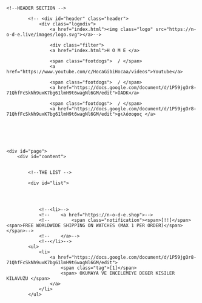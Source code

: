 <html><head>
    <title>T Z N</title>
    <!--<link rel="alternate" href="https://n-o-d-e.net/rss/rss.xml" type="application/rss+xml" title="N O D E">-->
    <link rel="stylesheet" type="text/css" href="https://n-o-d-e.live/css/style_hashbase.css" media="screen">
</head>
<!--data-new-gr-c-s-check-loaded="14.1052.0" data-gr-ext-installed=""-->
<body >


    <!--HEADER SECTION -->

            <!-- <div id="header" class="header">
                <div class="logodiv">
                    <a href="index.html"><img class="logo" src="https://n-o-d-e.live/images/logo.svg"></a>-->

                    <div class="filter">
                    <a href="index.html">H O M E </a>

                    <span class="footdogs">  / </span>
                    <a href="https://www.youtube.com/c/HocaGibiHocaa/videos">Youtube</a>

                    <span class="footdogs">  / </span>
                    <a href="https://docs.google.com/document/d/1P59jgOr8-71QhfFcSkNh9uxK7bg61lmH9t6wagNl6GM/edit">OADK</a>
                    
                    <span class="footdogs">  / </span>
                    <a href="https://docs.google.com/document/d/1P59jgOr8-71QhfFcSkNh9uxK7bg61lmH9t6wagNl6GM/edit">φιλόσοφος </a>
                        
                    



    
    <div id="page">
        <div id="content">


            <!--THE LIST -->
            
            <div id="list">
            
            


                <!--<li>-->
                <!--    <a href="https://n-o-d-e.shop">-->
                <!--        <span class="notification"><span>[!!]</span><span>FREE WORLDWIDE SHIPPING ON WATCHES (MAX 1 PER ORDER)</span></span>-->
                <!--    </a>-->
                <!--</li>-->
            <ul>
                <li>
                    <a href="https://docs.google.com/document/d/1P59jgOr8-71QhfFcSkNh9uxK7bg61lmH9t6wagNl6GM/edit">
                        <span class="tag">[1]</span>
                        <span> OKUMAYA VE INCELEMEYE DEGER KISILER KILAVUZU </span>
                    </a>
                </li>
            </ul>
<!--    
                <li>
                    <a href="watch_mods.html">
                        <span class="tag">[HW]</span><span>MORE CASIO WATCH MODS (LCD COLORS, TRANSPARENT DISPLAY, MICRO SD, STRAP REMOVER)</span>
                    </a>
                </li>

                <li>
                    <a href="node_mini_server3.html">
                        <span class="tag">[HW]</span><span>TURNING THE RASPBERRY PI 4 INTO A MINI SERVER</span>
                    </a>
                </li>

                <li>
                    <a href="cd74.html">
                        <span class="tag">[CD]</span><span>CYBER DUMP 74 / CARDBOARD ROBOT, VR TREADMILL, EDGE OF TOMORROW EXOSKELETON</span>
                    </a>
                </li>

                <li>
                    <a href="zeroterminal3.html">
                        <span class="tag">[HW]</span><span>TRYING TO BUILD THE ULTIMATE RASPBERRY PI COMPUTER (ZERO TERMINAL V3)</span>
                    </a>
                </li>

                <li>
                    <a href="cd73.html">
                        <span class="tag">[CD]</span><span>CYBER DUMP 73 / SAND 3D PRINTER, ULTRA VIOLET ROBOTS, NEW HAPTIC FEEDBACK METHOD</span>
                    </a>
                </li>

                <li>
                    <a href="cd72.html">
                        <span class="tag">[CD]</span><span>CYBER DUMP 72 / NEW VR HAND TRACKING, DEXTEROUS ROBOTS, SILENT BIONIC LEGS</span>
                    </a>
                </li>

                <li>
                    <a href="datarunner.html">
                        <span class="tag">[HW]</span><span>DATA RUNNER WATCH PROTOTYPE (MODDED CASIO F91W)</span>
                    </a>
                </li>

                <li>
                    <a href="cd71.html">
                        <span class="tag">[CD]</span><span>CYBER DUMP 71 / ROBOT BIRDS, 3D PRINTED KEYBOARD, VR EYE CONTACT, DRONE CATCHER</span>
                    </a>
                </li>

                <li>
                    <a href="cd70.html">
                        <span class="tag">[CD]</span><span>CYBER DUMP 70 / ROBOT DOLPHINS, HUMAN TECHNOLOGY, 3D PRINTING INK, SMART WHEELCHAIRS</span>
                    </a>
                </li>

                <li>
                    <a href="nodevol02.html">
                        <span class="tag">[NO]</span><span>NODE VOL 02: MANIFESTING REALITY</span>
                    </a>
                </li>

                <li>
                    <a href="covid.html">
                        <span class="tag">[HW]</span><span>OPEN HARDWARE PROJECTS TO FIGHT COVID-19</span>
                    </a>
                </li>

                <li>
                    <a href="cd69.html">
                        <span class="tag">[CD]</span><span>CYBER DUMP 69 / MAPLE LEAF SEED DRONE, ROBOT BARRELL ROLL, AUTONOMOUS PIZZA DELIVERIES</span>
                    </a>
                </li>

                <li>
                    <a href="source_files.html">
                        <span class="tag">[NO]</span><span>HOW TO TURN PROJECT SOURCE FILES INTO PCBS AND 3D PRINTS</span>
                    </a>
                </li>

                <li>
                    <a href="cd68.html">
                        <span class="tag">[CD]</span><span>CYBER DUMP 68 / LINUX TABLET, MARS HELICOPTER, OPEN SOURCE BIONIC LEG, AI WORD CHANGER</span>
                    </a>
                </li>

                <li>
                    <a href="cd67.html">
                        <span class="tag">[CD]</span><span>CYBER DUMP 67 / REFORM LAPTOP UPDATE, TAIL SITTER DRONE, DRAG:ON VR CONTROLLER</span>
                    </a>
                </li>

                <li>
                    <a href="nano_server2.html">
                        <span class="tag">[HW]</span><span>THE NODE NANO SERVER V2</span>
                    </a>
                </li>

                <li>
                    <a href="cd66.html">
                        <span class="tag">[CD]</span><span>CYBER DUMP 66 / VR PEN, DIY BIOPRINTING, SUPER PIXEL DISPLAY, HOPPING BOT</span>
                    </a>
                </li>

                <li>
                    <a href="cd65.html">
                        <span class="tag">[CD]</span><span>CYBER DUMP 65 / DRONE DETECTOR, PI HANDHELD, TILT FIVE AR, BRAIN INTERFACES</span>
                    </a>
                </li>

                <li>
                    <a href="cd64.html">
                        <span class="tag">[CD]</span><span>CYBER DUMP 64 / DRONE POSTMAN, TINY PIXELS, SELF-DRIVING TRUCKS, NEW BATTERY TECH</span>
                    </a>
                </li>

                <li>
                    <a href="cd63.html">
                        <span class="tag">[CD]</span><span>CYBER DUMP 63 / ROBOT HUMMINGBIRD, 3D PRINTED VILLAGE, AI MUSIC, BLUE MOON LANDER</span>
                    </a>
                </li>

                <li>
                    <a href="node_mini_server2.html">
                        <span class="tag">[HW]</span><span>THE NODE MINI SERVER V2 / TURNING THE RASPBERRY PI INTO A HOME SERVER</span>
                    </a>
                </li>


                <li>
                    <a href="nodenews.html">
                        <span class="tag">[NO]</span><span>INTRODUCING N-O-D-E.NEWS / STRAIGHT FORWARD TECHNOLOGY NEWS</span>
                    </a>
                </li>

                <li>
                    <a href="dm01.html">
                        <span class="tag">[DM]</span><span>THE DESKTOP MANUFACTORY 01 / A NEW INDUSTRIAL REVOLUTION?</span>
                    </a>
                </li>

                <li>
                    <a href="cd62.html">
                        <span class="tag">[CD]</span><span>CYBER DUMP 62 / TETHERED DRONE, HYPER-AUTOMATION, VR GYM, 3D PRINTED FABRIC</span>
                    </a>
                </li>

                <li>
                    <a href="dat.html">
                        <span class="tag">[DC]</span><span>DECENTRALIZE / DAT PROJECT 101</span>
                    </a>
                </li>

                <li>
                    <a href="micro_server.html">
                        <span class="tag">[HW]</span><span>THE NODE MICRO SERVER (PROTOTYPE)</span>
                    </a>
                </li>

                <li>
                    <a href="cd61.html">
                        <span class="tag">[CD]</span><span>CYBER DUMP 61 / ROOM CLEANING BOT, WALKING ALEXA, DOOR OPENING BOTS</span>
                    </a>
                </li>

                <li>
                    <a href="dc02.html">
                        <span class="tag">[DC]</span><span>DECENTRALIZE 02 / VOLUNTARYNET: THE DIGITAL PUBLIC SQUARE</span>
                    </a>
                </li>

                <li>
                    <a href="cd60.html">
                        <span class="tag">[CD]</span><span>CYBER DUMP 60 / INSECT DRONE, MOVING 3D PRINTER, OCULUS QUEST, SOFT EXOSKELETON</span>
                    </a>
                </li>

                <li>
                    <a href="nano_server.html">
                        <span class="tag">[HW]</span><span>THE NODE NANO SERVER</span>
                    </a>
                </li>

                <li>
                    <a href="node_mini_server.html">
                        <span class="tag">[HW]</span><span>THE NODE MINI SERVER: A COMPUTER FOR THE DECENTRALIZED AGE</span>
                    </a>
                </li>

                <li>
                    <a href="cd59.html">
                        <span class="tag">[CD]</span><span>CYBER DUMP 59 / HOMEMADE CHIPS, VR THEME PARK, AI PHONE CALLS, ROBOT WAREHOUSE</span>
                    </a>
                </li>

                <li>
                    <a href="piplug2b.html">
                        <span class="tag">[HW]</span><span>THE PI PLUG MINI SERVER (V2 UPDATES)</span>
                    </a>
                </li>

                <li>
                    <a href="dc01.html">
                        <span class="tag">[DC]</span><span>DECENTRALIZE 01 / WHY DECENTRALIZE?</span>
                    </a>
                </li>

                <li>
                    <a href="cd58.html">
                        <span class="tag">[CD]</span><span>CYBER DUMP 58 / SENSING WALLS, SKIN ELECTRONICS, LIFE EXTENSION, ROBOT FACES</span>
                    </a>
                </li>

                <li>
                    <a href="dongle_hdmi2.html">
                        <span class="tag">[HW]</span><span>TURN THE PI ZERO INTO A HDMI DONGLE COMPUTER (VERSION 2)</span>
                    </a>
                </li>

                <li>
                    <a href="pislim2.html">
                        <span class="tag">[HW]</span><span>PI SLIM 2 PROTOTYPE (POSSIBLE CLUSTER FORM FACTOR?)</span>
                    </a>
                </li>

                <li>
                    <a href="nfckey2.html">
                        <span class="tag">[HW]</span><span>NFC KEY 2</span>
                    </a>
                </li>

                <li>
                    <a href="piplug2.html">
                        <span class="tag">[HW]</span><span>PI PLUG 2: TURN THE PI ZERO INTO A MINI SERVER</span>
                    </a>
                </li>


                <li>
                    <a href="icebox.html">
                        <span class="tag">[HW]</span><span>ICEBOX: COLD WALLET DEVICE</span>
                    </a>
                </li>


                <li>
                    <a href="cd57.html">
                        <span class="tag">[CD]</span><span>CYBER DUMP 57 / MINORITY REPORT GLOVES, PINEAPPLE FUND, 3D PRINTED HAND (+ GIVEAWAY WINNERS)</span>
                    </a>
                </li>

                <li>
                    <a href="node_goals.html">
                        <span class="tag">[NO]</span><span>THE FUTURE OF NODE: BUILD THE WORLD WE WANT TO SEE</span>
                    </a>
                </li>

                <li>
                    <a href="nfckey.html">
                        <span class="tag">[HW]</span><span>THE NFC KEY</span>
                    </a>
                </li>

                <li>
                    <a href="cd56.html">
                        <span class="tag">[CD]</span><span>CYBER DUMP 56 / SWIMMING DRONE, FASTER 3D PRINTS, LIGHTNING NETWORK, REMOTE DRIVING</span>
                    </a>
                </li>

                <li>
                    <a href="thankyou.html">
                        <span class="tag">[NO]</span><span>THANK YOU (+ GIVEAWAY)</span>
                    </a>
                </li>


                <li>
                    <a href="cd55.html">
                        <span class="tag">[CD]</span><span>CYBER DUMP 55 / SELF-ASSEMBLING ROBOTS, ORIGAMI MUSCLES, RUNNING BOT, AI VISION</span>
                    </a>
                </li>


                <li>
                    <a href="cd54.html">
                        <span class="tag">[CD]</span><span>CYBER DUMP 54 / GHOST IN THE SHELL VR, TOYOTA HUMANOID, WAYMO TEST DRIVE</span>
                    </a>
                </li>

                <li>
                    <a href="meshdevice.html">
                        <span class="tag">[ID]</span><span>HELP BUILD AN OFF GRID COMMUNICATIONS / MESH NETWORK DEVICE</span>
                    </a>
                </li>

                <li>
                    <a href="cd53.html">
                        <span class="tag">[CD]</span><span>CYBER DUMP 53 / ATLAS BACKFLIP, POTTERY PRINTER, ROBOT WAREHOUSES, BIONIC PANCREAS</span>
                    </a>
                </li>

                <li>
                    <a href="cd52.html">
                        <span class="tag">[CD]</span><span>CYBER DUMP 52 / DIY SATELLITE ANTENNA, FORD EXOSKELETON, SELF-DRIVING TAXI, VR KEYBOARD</span>
                    </a>
                </li>

                <li>
                    <a href="cd51.html">
                        <span class="tag">[CD]</span><span>CYBER DUMP 51 / 3D PRINTED FOOT, MOTORBIKE ROBOT, AI PORTRAITS, SHY BOT</span>
                    </a>
                </li>

                <li>
                    <a href="zerobattery.html">
                        <span class="tag">[HW]</span><span>PI ZERO BATTERY BACKPACK PROTOTYPE</span>
                    </a>
                </li>

                <li>
                    <a href="cd50.html">
                        <span class="tag">[CD]</span><span>CYBER DUMP 50 / INTERACTIVE NFC, VR WORKOUTS, MECH ROBOT, SNAKEBOT</span>
                    </a>
                </li>

                <li>
                    <a href="cd49.html">
                        <span class="tag">[CD]</span><span>CYBER DUMP 49 / AI DEVELOPMENTS, ROBOT SURGEON, DREMEL WORKSTATION, POST BOT</span>
                    </a>
                </li>

                <li>
                    <a href="terminal_3.html">
                        <span class="tag">[HW]</span><span>THE HANDHELD LINUX TERMINAL VERSION 3 (PORTABLE PI 3)</span>
                    </a>
                </li>

                <li>
                    <a href="cd48.html">
                        <span class="tag">[CD]</span><span>CYBER DUMP 48 / TRANSFORMER DRONE, SAMSUNG ODYSSEY, ROBOT DENTIST, OPEN HARDWARE</span>
                    </a>
                </li>

                <li>
                    <a href="multitool2.html">
                        <span class="tag">[HW]</span><span>NODE DIGITAL MULTITOOL</span>
                    </a>
                </li>

                <li>
                    <a href="cd47.html">
                        <span class="tag">[CD]</span><span>CYBER DUMP 47 / AUGMENTED ECHOLOCATION, TRANSFORMER EXOSKELETON, BIOHACK THE PLANET</span>
                    </a>
                </li>

                <li>
                    <a href="decentraland3.html">
                        <span class="tag">[ID]</span><span>RE: DECENTRALAND</span>
                    </a>
                </li>

                <li>
                    <a href="cd46.html">
                        <span class="tag">[CD]</span><span>CYBER DUMP 46 / MULTI-MONITOR PI, AR SURGERY, BITCOIN IN SPACE, HYPERLOOP ONE</span>
                    </a>
                </li>

                <li>
                    <a href="cd45.html">
                        <span class="tag">[CD]</span><span>CYBER DUMP 45 / MESSENGER BOTS, SOFT EXOSUIT, 3D PRINTED SUBMARINE, PI ZERO HDMI DONGLE</span>
                    </a>
                </li>

                <li>
                    <a href="dongle_hdmi.html">
                        <span class="tag">[HW]</span><span>THE PI ZERO HDMI DONGLE CASE</span>
                    </a>
                </li>

                <li>
                    <a href="cd44.html">
                        <span class="tag">[CD]</span><span>CYBER DUMP 44 / SELF DRIVING WHEELCHAIR, AUTONOMOUS SHOP, SAFE CRACKING BOT</span>
                    </a>
                </li>

                <li>
                    <a href="zeroterminal2.html">
                        <span alt="highlight" class="important">×</span><span class="tag">[HW]</span><span>ZERO TERMINAL 2 PROTOTYPE (PORTABLE PI ZERO W)</span>
                    </a>
                </li>

                <li>
                    <a href="cd43.html">
                        <span class="tag">[CD]</span><span>CYBER DUMP 43 / MIRA PRISM, NO MONITORS, PI AI, ADVANCED ROBOTIC ARMS</span>
                    </a>
                </li>

                <li>
                    <a href="decentraland2.html">
                        <span class="tag">[ID]</span><span>DECENTRALAND: BUILDING A  VIRTUAL REALITY</span>
                    </a>
                </li>

                <li>
                    <a href="pislim.html">
                        <span alt="highlight" class="important">×</span><span class="tag">[HW]</span><span>RASPBERRY PI 3 SLIM</span>
                    </a>
                </li>

                <li>
                    <a href="cd42.html">
                        <span class="tag">[CD]</span><span>CYBER DUMP 42 / 4 ARMS, X-RAY DRONES, LONG RANGE WIFI, FACE TRACKING</span>
                    </a>
                </li>

                <li>
                    <a href="cd41.html">
                        <span class="tag">[CD]</span><span>CYBER DUMP 41 / AUGMENTED DRONES, BITCOIN GROWTH, SNAKE ROBOT, AI FILM</span>
                    </a>
                </li>

                <li>
                    <a href="opendime2.html">
                        <span class="tag">[HW]</span><span>OPENDIME V2: CYBERPUNK CREDSTICKS RETURN (+ GIVEAWAY)</span>
                    </a>
                </li>

                <li>
                    <a href="cd40.html">
                        <span class="tag">[CD]</span><span>CYBER DUMP 40 / VR FILMS, ARTIFICIAL WOMB, FIREFIGHTER ROBOT, DECENTRALAND</span>
                    </a>
                </li>

                <li>
                    <a href="decentraland.html">
                        <span class="tag">[ID]</span><span>DECENTRALAND: P2P VIRTUAL REALITY</span>
                    </a>
                </li>

                <li>
                    <a href="casio2.html">
                        <span class="tag">[HW]</span><span>MORE CASIO WATCH MODS (INVERTED AND TRANSLUCENT LCD)</span>
                    </a>
                </li>

                <li>
                    <a href="cd39.html">
                        <span class="tag">[CD]</span><span>CYBER DUMP 39 / ROBOT FIGHTS, HODLHODL, BOUNCING DRONES, STALLMAN</span>
                    </a>
                </li>

                <li>
                    <a href="casio.html">
                        <span class="tag">[HW]</span><span>CASIO WATCH MOD</span>
                    </a>
                </li>

                <li>
                    <a href="cd38.html">
                        <span class="tag">[CD]</span><span>CYBER DUMP 38 / UPS DRONE, SECURITY BOT, LIGHT FIELD MIXED REALITY</span>
                    </a>
                </li>

                <li>
                    <a href="cd37.html">
                        <span class="tag">[CD]</span><span>CYBER DUMP 37 / FULL BODY VR, 3D BONES, ROBOT WORKERS, USB CONDOM</span>
                    </a>
                </li>

                <li>
                    <a href="cli2.html">
                        <span class="tag">[SW]</span><span>TOOLS TO SIMPLIFY THE COMMAND LINE: PART 2 (LINUX/MAC)</span>
                    </a>
                </li>

                <li>
                    <a href="cli.html">
                        <span class="tag">[SW]</span><span>TOOLS TO SIMPLIFY THE COMMAND LINE (LINUX/MAC)</span>
                    </a>
                </li>

                <li>
                    <a href="cd36.html">
                        <span class="tag">[CD]</span><span>CYBER DUMP 36 / DRONE SWARMS, DIY CENTRIFUGE, OCEAN NODES</span>
                    </a>
                </li>

                <li>
                    <a href="cd35.html">
                        <span class="tag">[CD]</span><span>CYBER DUMP 35 / INTEL MIXED REALITY, HOLOLAMP, ROBOTIC HANDS, BENDY BATTERIES</span>
                    </a>
                </li>

                <li>
                    <a href="cd34.html">
                        <span class="tag">[CD]</span><span>CYBER DUMP 34 / GOOGLE WAYMO, AMAZON DRONES, ROBOTIC FLESH, AI GAMES</span>
                    </a>
                </li>

                <li>
                    <a href="cd33.html">
                        <span class="tag">[CD]</span><span>CYBER DUMP 33 / TETHERED DRONE, ADRIAN ASSISTANT, VR BACKPACK, BITMESSAGE 101</span>
                    </a>
                </li>

                <li>
                    <a href="cd32.html">
                        <span class="tag">[CD]</span><span>CYBER DUMP 32 / 3D PRINTED SMG, SOLAR ISLAND, RPI SATELLITE RECEIVER, ACCURATE VR TRACKING</span>
                    </a>
                </li>

                <li>
                    <a href="cd31.html">
                        <span class="tag">[CD]</span><span>CYBER DUMP 31 / PI ZERO PRISM, AI EXPERIMENT, DRONE SWARMS, CHEAPER VR</span>
                    </a>
                </li>

                <li>
                    <a href="cd30.html">
                        <span class="tag">[CD]</span><span>CYBER DUMP 30 / BITCOIN BIRTHDAY, DRONE CATCHER, MINI 3D PRINTER, SOLAR ROOF TILES</span>
                    </a>
                </li>

                <li>
                    <a href="cd29.html">
                        <span class="tag">[CD]</span><span>CYBER DUMP 29 / HAPTIC TOUCH, YOURS NETWORK, TESLA UPDATE, OB VPS</span>
                    </a>
                </li>

                <li>
                    <a href="digital_nomadics.html">
                        <span class="tag">[ID]</span><span>THE EVOLUTION OF DIGITAL NOMADICS</span>
                    </a>
                </li>

                <li>
                    <a href="cd28.html">
                        <span class="tag">[CD]</span><span>CYBER DUMP 28 / AI ASSISTANT, C.H.I.P. PRO, MODALVR, CRANK ROVER ROBOT, CYBATHLON</span>
                    </a>
                </li>

                <li>
                    <a href="cd27.html">
                        <span class="tag">[CD]</span><span>CYBER DUMP 27 / EMP GENERATOR, FACEBOOK VR, MINITAUR ROBOT, LIGHTNING NETWORK, SHENZHEN I/O</span>
                    </a>
                </li>

                <li>
                    <a href="cd26.html">
                        <span class="tag">[CD]</span><span>CYBER DUMP 26 / GOTENNA MESH NETWORK, BEAGLEBONE WIRELESS, FARMBOT, 21 MACHINE WEB</span>
                    </a>
                </li>

                <li>
                    <a href="cd25.html">
                        <span class="tag">[CD]</span><span>CYBER DUMP 25 / DIY EPIPEN, ROBOT BUILDER, AR LAMP, NEURAL DUST, DRONE DRAGNET</span>
                    </a>
                </li>

                <li>
                    <a href="cd24.html">
                        <span class="tag">[CD]</span><span>CYBER DUMP 24 / ARMED DRONES, WAVENET ROBOT VOICES, CYBERLEGS, SPACE BITCOIN</span>
                    </a>
                </li>

                <li>
                    <a href="emdrive2.html">
                        <span alt="highlight" class="important">×</span><span class="tag">[IN]</span><span>BUILDING A DIY EMDRIVE PART 2: GOING INTO SPACE</span>
                    </a>
                </li>

                <li>
                    <a href="cd23.html">
                        <span class="tag">[CD]</span><span>CYBER DUMP 23 / CETUS3D, FUTURE FARMING, BOX DRONE, OLD PEOPLE VR, VIRTUAL SCREEN APP</span>
                    </a>
                </li>

                <li>
                    <a href="cd22.html">
                        <span class="tag">[CD]</span><span>CYBER DUMP 22 / EOMA68 COMPUTER, WIKIVERSE, AUGMENTED HOLOGRAMS, DRONE CATCHER</span>
                    </a>
                </li>

                <li>
                    <a href="cd21.html">
                        <span class="tag">[CD]</span><span>CYBER DUMP 21 / CHEAP VR, LINUX BIRTHDAY, HANDHELD MILL, WIFI SNOOPING</span>
                    </a>
                </li>

                <li>
                    <a href="cd20.html">
                        <span class="tag">[CD]</span><span>CYBER DUMP 20 / BEER HACK, VR INCEPTION, OMNICOPTER, 3D PRINTED GUN</span>
                    </a>
                </li>

                <li>
                    <a href="cd19.html">
                        <span class="tag">[CD]</span><span>CYBER DUMP 19 / STARSHIP DELIVERY, INTERACTIVE VIDEOS, THAI HACKERS, BATTERY TRACKING, 21 AWS</span>
                    </a>
                </li>

                <li>
                    <a href="cd18.html">
                        <span class="tag">[CD]</span><span>CYBER DUMP 18 / DIY GOOGLE GLASS, MINE CLEARING DRONE, TSA MASTER KEYS, BACKPACK PRINTER</span>
                    </a>
                </li>

                <li>
                    <a href="cd17.html">
                        <span class="tag">[CD]</span><span>CYBER DUMP 17 / CODING SCHOOL, WATERPROOF CIRCUITS, HOLOGRAM PHONE, PI ZERO</span>
                    </a>
                </li>

                <li>
                    <a href="cd16.html">
                        <span class="tag">[CD]</span><span>CYBER DUMP 16 / UNDER SEA CABLES, VR TANK, DELIVERY DRONES, CREEPY ROBOTS</span>
                    </a>
                </li>
                
                <li>
                    <a href="cd13.html">
                        <span class="tag">[CD]</span><span>CYBER DUMP 13 / STORJ BETA, ON-DEMAND DRUGS, DIY SPACE, BASH GUIDE</span>
                    </a>
                </li>
            
                <li>
                    <a href="command_line.html">
                        <span alt="highlight" class="important">×</span><span class="tag">[SW]</span><span>BEGINNERS GUIDE TO THE COMMAND LINE (DEBIAN/UBUNTU/RASPBIAN)</span>
                    </a>
                </li>

                <li>
                    <a href="cd12.html">
                        <span class="tag">[CD]</span><span>CYBER DUMP 12 / BITCOIN CRED STICKS, MINI SATELLITES, 3D PRINTED ROBOTS, HOLOGRAMS</span>
                    </a>
                </li>

                <li>
                    <a href="cd11.html">
                        <span class="tag">[CD]</span><span>CYBER DUMP 11 / VIRTUAL DESKTOP, BITCOIN WALLET, IOT SECURITY, ROBOT BUGS</span>
                    </a>
                </li>
                
                <li>
                    <a href="terminal_2.html">
                        <span alt="highlight" class="important">×</span><span class="tag">[HW]</span><span>HOW TO CREATE A HANDHELD LINUX TERMINAL (V2)</span>
                    </a>
                </li>
                
                <li>
                    <a href="terminal_2_overview.html">
                        <span alt="highlight" class="important">×</span><span class="tag">[HW]</span><span>OVERVIEW: THE HANDHELD LINUX TERMINAL (VERSION 2)</span>
                    </a>
                </li>
            
                <li>
                    <a href="cd10.html">
                        <span class="tag">[CD]</span><span>CYBER DUMP 10 / DEEPMIND AI, EXO SKELETONS, DOMAIN MAP, BIONIC FINGERTIPS</span>
                    </a>
                </li>
                
                <li>
                    <a href="cd09.html">
                        <span class="tag">[CD]</span><span>CYBER DUMP 09 / RASPBERRY PI 3, MCVR, META 2, DOG VS ROBOT</span>
                    </a>
                </li>
            
                <li>
                    <a href="cd08.html">
                        <span class="tag">[CD]</span><span>CYBER DUMP 08 / LINUX MINT, PASSPHRASE, PASSIVE WIFI, DEEPMIND AI</span>
                    </a>
                </li>
                
                <li>
                    <a href="cd07.html">
                        <span class="tag">[CD]</span><span>CYBER DUMP 07 / MARU OS, SOFT ROBOTS, CRISPR, NOODLEBOTS, SPY GAME</span>
                    </a>
                </li>
                
                <li>
                    <a href="metadata.html">
                        <span class="tag">[SW]</span><span>HOW TO CLEAN METADATA FROM FILES IN LINUX </span>
                    </a>
                </li>

                <li>
                    <a href="cd06.html">
                        <span class="tag">[CD]</span><span>CYBER DUMP 06 / KEYBASE FILESYSTEM, ODROID-C2, REVOLVR, NORTH KOREAN USB </span>
                    </a>
                </li>
            
                <li>
                    <a href="cd05.html">
                        <span class="tag">[CD]</span><span>CYBER DUMP 05 / TAILS, BITCOIN IMPLANT, DRONE HUNTERS, BRAVE BROWSER </span>
                    </a>
                </li>

                <li>
                    <a href="cd04.html">
                        <span class="tag">[CD]</span><span>CYBER DUMP 04 / DRONE RACING, EXO SKELETON, SBCS, OPENWRT HACK </span>
                    </a>
                </li>
                
                <li>
                    <a href="cd03.html">
                        <span class="tag">[CD]</span><span>CYBERDUMP 03 / CYBORGS, OUTERNET, XL FAVICONS, IMSI SURVEILLANCE </span>
                    </a>
                </li>

                <li>
                    <a href="cd02.html">
                        <span class="tag">[CD]</span><span>CYBER DUMP 02 / CGI VLOGGER, TOR RELAYS, ROBOT CAR BUTLERS </span>
                    </a>
                </li>                
                
                <li>
                    <a href="cd01.html">
                        <span class="tag">[CD]</span><span>CYBER DUMP 01 / OCULUS PRE-ORDERS, MESH NETWORKS, IOT HACKS, CCC VIDS + MORE </span>
                    </a>
                </li>
                
                <li>
                    <a href="book.html">
                        <span alt="highlight" class="important">×</span><span class="tag">[HW]</span><span>HOW TO CREATE A WIFI POCKET BOOK (PIRATE BOX / LIBRARY BOX) </span>
                    </a>
                </li>
                
                <li>
                    <a href="verify.html">
                        <span class="tag">[SW]</span><span>HOW TO VERIFY SOFTWARE PACKAGES WITH GPG (LINUX + MAC OS X) </span>
                    </a>
                </li>   
                        
                <li>
                    <a href="beacon.html">
                        <span alt="highlight" class="important">×</span><span class="tag">[HW]</span><span>HOW TO CREATE A TINY WIFI FILE-SHARING BEACON </span>
                    </a>
                </li>
                
                <li>
                    <a href="terminal.html">
                        <span alt="highlight" class="important">×</span><span class="tag">[HW]</span><span>HOW TO CREATE A HANDHELD LINUX TERMINAL </span>
                    </a>
                </li>

-->
            
            
